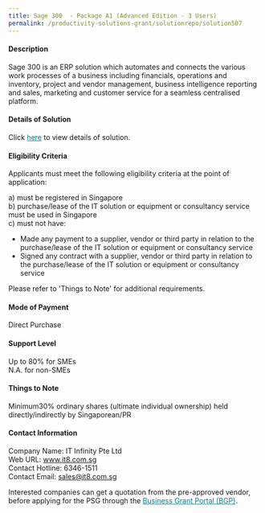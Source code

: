 ```yaml
---
title: Sage 300  - Package A1 (Advanced Edition - 3 Users)
permalink: /productivity-solutions-grant/solutionrepo/solution507
---
```


#### Description

Sage 300 is an ERP solution which automates and connects the various work processes of a business including financials, operations and inventory, project and vendor management, business intelligence reporting and sales, marketing and customer service for a seamless centralised platform.

#### Details of Solution

Click <a href='https://govassist.gobusiness.gov.sg/images/psg/DesensitisedITInfinityAnnex3CRwef18Mar2021_Part_1.pdf' style='color:#037e8a'>here</a> to view details of solution.

#### Eligibility Criteria

Applicants must meet the following eligibility criteria at the point of application:

a) must be registered in Singapore <br>
b) purchase/lease of the IT solution or equipment or consultancy service must be used in Singapore <br>
c) must not have:
- Made any payment to a supplier, vendor or third party in relation to the purchase/lease of the IT solution or equipment or consultancy service
- Signed any contract with a supplier, vendor or third party in relation to the purchase/lease of the IT solution or equipment or consultancy service

Please refer to 'Things to Note' for additional requirements.

#### Mode of Payment
Direct Purchase

#### Support Level
Up to 80% for SMEs <br>
N.A. for non-SMEs

#### Things to Note
Minimum30% ordinary shares (ultimate individual ownership) held directly/indirectly by Singaporean/PR

#### Contact Information
Company Name: IT Infinity Pte Ltd<br>Web URL: www.it8.com.sg<br>Contact Hotline: 6346-1511<br>Contact Email: sales@it8.com.sg

Interested companies can get a quotation from the pre-approved vendor, before applying for the PSG through the <a target='_blank' style='color:#037e8a' href='https://www.businessgrants.gov.sg/'>Business Grant Portal (BGP)</a>.

